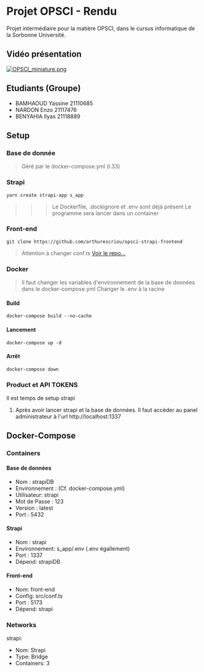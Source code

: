 # Projet OPSCI - Rendu
Projet intermédiaire pour la matière OPSCI, dans le cursus informatique de la Sorbonne Université.

## Vidéo présentation
[![OPSCI_miniature.png](https://img.youtube.com/vi/VGG0S_nnaI4/0.jpg)](https://www.youtube.com/watch?v=VGG0S_nnaI4)

## Etudiants (Groupe)
 - BAMHAOUD  Yassine  21110685
 - NARDON    Enzo     21117476
 - BENYAHIA  Ilyas    21118889

## Setup

### Base de donnée
> Géré par le docker-compose.yml (l.33)

### Strapi
``` console
yarn create strapi-app s_app
```

>>> Le Dockerfile, .dockignore et .env sont déjà présent
>>> Le programme sera lancer dans un container

### Front-end
``` console
git clone https://github.com/arthurescriou/opsci-strapi-frontend 
```
> Attention à changer conf.ts
[Voir le repo...](https://github.com/arthurescriou/opsci-strapi-frontend)

### Docker
> Il faut changer les variables d'environnement de la base de données dans le docker-compose.yml
> Changer le .env à la racine

#### Build
``` console
docker-compose build --no-cache
```

#### Lancement
``` console
docker-compose up -d
```

#### Arrêt
``` console
docker-compose down
```

### Product et API TOKENS
Il est temps de setup strapi
1. Après avoir lancer strapi et la base de données. Il faut accéder au panel administrateur à l'url http://localhost:1337

## Docker-Compose
### Containers

#### Base de données
 - Nom : strapiDB
 - Environnement : (Cf. docker-compose.yml)
 - Utilisateur: strapi
 - Mot de Passe : 123
 - Version : latest
 - Port : 5432

#### Strapi
 - Nom : strapi
 - Environnement: s_app/.env (.env égallement)
 - Port : 1337
 - Dépend: strapiDB
 
#### Front-end
 - Nom: front-end
 - Config: src/conf.ts
 - Port : 5173
 - Dépend: strapi

### Networks
strapi:
  - Nom: Strapi
  - Type: Bridge
  - Containers: 3